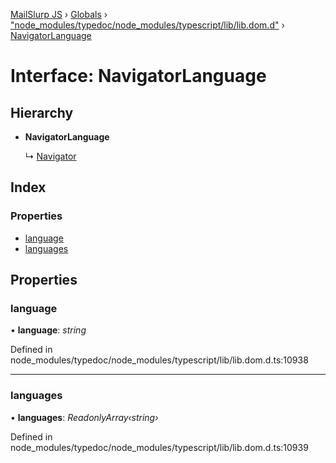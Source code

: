 [MailSlurp JS](../README.md) › [Globals](../globals.md) › ["node_modules/typedoc/node_modules/typescript/lib/lib.dom.d"](../modules/_node_modules_typedoc_node_modules_typescript_lib_lib_dom_d_.md) › [NavigatorLanguage](_node_modules_typedoc_node_modules_typescript_lib_lib_dom_d_.navigatorlanguage.md)

# Interface: NavigatorLanguage

## Hierarchy

* **NavigatorLanguage**

  ↳ [Navigator](_node_modules_typedoc_node_modules_typescript_lib_lib_dom_d_.navigator.md)

## Index

### Properties

* [language](_node_modules_typedoc_node_modules_typescript_lib_lib_dom_d_.navigatorlanguage.md#language)
* [languages](_node_modules_typedoc_node_modules_typescript_lib_lib_dom_d_.navigatorlanguage.md#languages)

## Properties

###  language

• **language**: *string*

Defined in node_modules/typedoc/node_modules/typescript/lib/lib.dom.d.ts:10938

___

###  languages

• **languages**: *ReadonlyArray‹string›*

Defined in node_modules/typedoc/node_modules/typescript/lib/lib.dom.d.ts:10939
